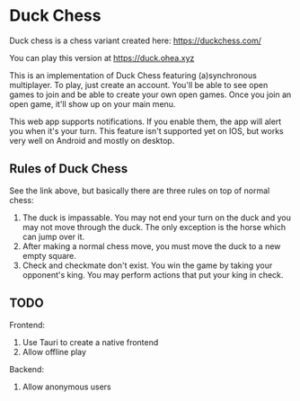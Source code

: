 # Duck Chess

Duck chess is a chess variant created here: https://duckchess.com/

You can play this version at https://duck.ohea.xyz

This is an implementation of Duck Chess featuring (a)synchronous multiplayer. To
play, just create an account. You'll be able to see open games to join and be
able to create your own open games. Once you join an open game, it'll show up on
your main menu.

This web app supports notifications. If you enable them, the app will alert you
when it's your turn. This feature isn't supported yet on IOS, but works very
well on Android and mostly on desktop.

## Rules of Duck Chess

See the link above, but basically there are three rules on top of normal chess:

1. The duck is impassable. You may not end your turn on the duck and you may not
   move through the duck. The only exception is the horse which can jump over it.
2. After making a normal chess move, you must move the duck to a new empty
   square.
3. Check and checkmate don't exist. You win the game by taking your opponent's
   king. You may perform actions that put your king in check.


## TODO

Frontend:
1. Use Tauri to create a native frontend
2. Allow offline play

Backend:
1. Allow anonymous users
